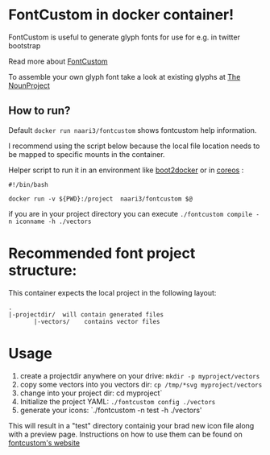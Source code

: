 FontCustom in docker container!
==============================

FontCustom is useful to generate glyph fonts for use for e.g. in twitter bootstrap

Read more about [FontCustom][1] 

To assemble your own glyph font take a look at existing glyphs at [The NounProject][3]



How to run?
-----------

Default `docker run naari3/fontcustom` shows fontcustom help information.

I recommend using the script below because the local file location needs to be mapped to specific mounts in the container.



Helper script to run it in an environment like [boot2docker][2] or in [coreos][4] :

	#!/bin/bash
	
	docker run -v ${PWD}:/project  naari3/fontcustom $@

if you are in your project directory you can execute ```./fontcustom compile -n iconname -h ./vectors ```

Recommended font project structure:
===================================

This container expects the local project in the following layout:

    .
    |-projectdir/  will contain generated files
           |-vectors/    contains vector files


Usage
=====

1. create a projectdir anywhere on your drive: `mkdir -p myproject/vectors`
2. copy some vectors into you vectors dir: `cp /tmp/*svg myproject/vectors`
3. change into your project dir: cd myproject`
4. Initialize the project YAML: `./fontcustom config ./vectors`
5. generate your icons: `./fontcustom -n test -h ./vectors'

This will result in a "test" directory containig your brad new icon file along with a preview page. Instructions on how to use them can be found on [fontcustom's website][1]

  [1]: http://fontcustom.com/
  [2]: https://docs.docker.com/installation/mac/
  [3]: http://thenounproject.com/
  [4]: https://coreos.com/
